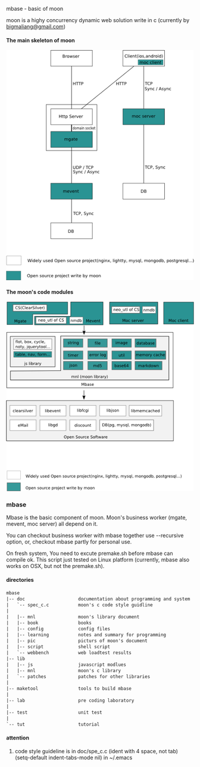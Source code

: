 mbase - basic of moon

moon is a highy concurrency dynamic web solution write in c
(currently by bigmaliang@gmail.com)



#### The main skeleton of moon ####

![skeleton](https://raw.githubusercontent.com/bigml/mbase/master/doc/pic/skeleton.png)



#### The moon's code modules ####

![modules](https://raw.githubusercontent.com/bigml/mbase/master/doc/pic/module.png)



### mbase ###
Mbase is the basic component of moon. Moon's business worker (mgate, mevent, moc server) all depend on it.

You can checkout business worker with mbase together use --recursive option,
or, checkout mbase partly for personal use.

On fresh system, You need to excute premake.sh before mbase can compile ok.
This script just tested on Linux platform (currently, mbase also works on OSX, but not the premake.sh).


#### directories ####
    mbase
    |-- doc                    documentation about programming and system
    |   `-- spec_c.c           moon's c code style guidline
    |
    |   |-- mnl                moon's library document
    |   |-- book               books
    |   |-- config             config files
    |   |-- learning           notes and summary for programming
    |   |-- pic                picturs of moon's document
    |   |-- script             shell script
    |   `-- webbench           web loadtest results
    |-- lib
    |   |-- js                 javascript modlues
    |   |-- mnl                moon's c library
    |   `-- patches            patches for other libraries
    |
    |-- maketool               tools to build mbase
    |
    |-- lab                    pre coding laboratory
    |
    |-- test                   unit test
    |
    `-- tut                    tutorial


#### attention ####

1. code style guideline is in doc/spe_c.c (ident with 4 space, not tab)
   (setq-default indent-tabs-mode nil) in ~/.emacs
